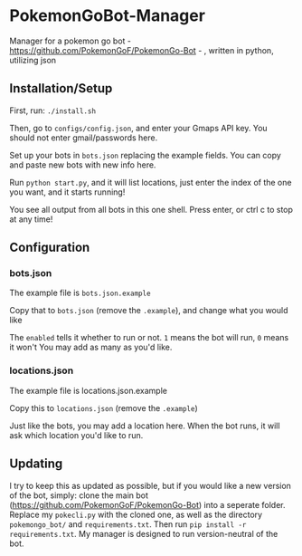 # PokemonGoBot-Manager

Manager for a pokemon go bot - https://github.com/PokemonGoF/PokemonGo-Bot - , written in python, utilizing json

## Installation/Setup
First, run:  `./install.sh`

Then, go to `configs/config.json`, and enter your Gmaps API key. You should not enter gmail/passwords here.

Set up your bots in `bots.json` replacing the example fields. You can copy and paste new bots with new info here.

Run `python start.py`, and it will list locations, just enter the index of the one you want, and it starts running!

You see all output from all bots in this one shell. Press enter, or ctrl c to stop at any time!



## Configuration

### bots.json

The example file is `bots.json.example`

Copy that to `bots.json` (remove the `.example`), and change what you would like

The `enabled` tells it whether to run or not. `1` means the bot will run, `0` means it won't
You may add as many as you'd like.

### locations.json
The example file is locations.json.example

Copy this to `locations.json` (remove the `.example`)

Just like the bots, you may add a location here.
When the bot runs, it will ask which location you'd like to run.


## Updating

I try to keep this as updated as possible, but if you would like a new version of the bot, simply:
clone the main bot (https://github.com/PokemonGoF/PokemonGo-Bot) into a seperate folder.
Replace my `pokecli.py` with the cloned one, as well as the directory `pokemongo_bot/` and `requirements.txt`. Then run `pip install -r requirements.txt`. My manager is designed to run version-neutral of the bot.
